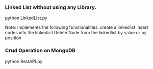 
### Linked List without using any Library.

python LinkedList.py

Note: Implements the following functionalities.
	create a linkedlist
	insert nodes into the linkedlist
	Delete Node from the linkedlist by value or by position



### Crud Operation on MongoDB

python RestAPI.py
